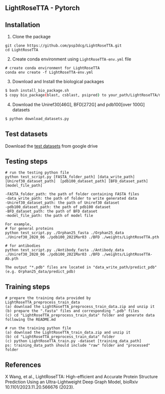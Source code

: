 ## LightRoseTTA - Pytorch

## Installation

1. Clone the package
```
git clone https://github.com/psp3dcg/LightRoseTTA.git
cd LightRoseTTA
```

2. Create conda environment using `LightRoseTTA-env.yml` file
```
# create conda environment for LightRoseTTA
conda env create -f LightRoseTTA-env.yml
```

3. Download and Install the biological packages

```bash
$ bash install_bio_package.sh
$ copy bio_package(blast, csblast, psipred) to your_path/LightRoseTTA/msa_feat

```

4. Download the Uniref30[46G], BFD[272G] and pdb100[over 100G] datasets

```bash
$ python download_datasets.py

```

## Test datasets

Download the [test datasets](https://drive.google.com/drive/folders/1n_RgI_OpyPHOEQw7P8K9H01f5guVpxhv?usp=sharing) from google drive



## Testing steps

```
# run the testing python file
python test_script.py [FASTA_folder_path] [data_write_path] [Uniref30_dataset_path]  [pdb100_dataset_path] [BFD_dataset_path] [model_file_path]
	
-FASTA_folder_path: the path of folder containing FASTA files
-data_write_path: the path of folder to write generated data
-Uniref30_dataset_path: the path of Uniref30 dataset
-pdb100_dataset_path: the path of pdb100 dataset
-BFD_dataset_path: the path of BFD dataset
-model_file_path: the path of model file

For example,
# for general proteins
python test_script.py ./Orphan25_fasta ./Orphan25_data ./Uniref30_2020_06 ./pdb100_2021Mar03 ./BFD ./weights/LightRoseTTA.pth

# for antibodies
python test_script.py ./Antibody_fasta ./Antibody_data ./Uniref30_2020_06 ./pdb100_2021Mar03 ./BFD ./weights/LightRoseTTA-Ab.pth

The output "*.pdb" files are located in "data_write_path/predict_pdb" (e.g. Orphan25_data/predict_pdb)
```

## Training steps
```
# prepare the training data provided by LightRoseTTA_preprocess_train_data
(a) download the LightRoseTTA_preprocess_train_data.zip and unzip it
(b) prepare the ".fasta" files and corresponding ".pdb" files
(c) cd "LightRoseTTA_preprocess_train_data" folder and generate data following the README.md

# run the training python file
(a) download the LightRoseTTA_train_data.zip and unzip it
(b) cd "LightRoseTTA_preprocess_train_data" folder
(c) python LightRoseTTA_train.py -dataset [training_data_path]
ps: training_data_path should include "raw" folder and "processed" folder
```

## References

X Wang, et al., LightRoseTTA: High-efficient and Accurate Protein Structure Prediction Using an Ultra-Lightweight Deep Graph Model, bioRxiv 10.1101/2023.11.20.566676 (2023).





	
